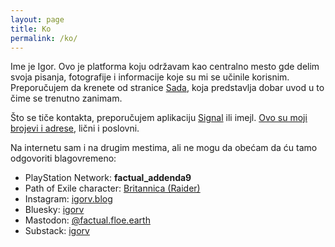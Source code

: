 ```yaml
---
layout: page
title: Ko
permalink: /ko/
---
```


Ime je Igor. Ovo je platforma koju održavam kao centralno mesto gde delim svoja pisanja, fotografije i informacije koje su mi se učinile korisnim. Preporučujem da krenete od stranice [Sada](/sada.markdown), koja predstavlja dobar uvod u to čime se trenutno zanimam.

Što se tiče kontakta, preporučujem aplikaciju [Signal](https://signal.org/) ili imejl. [Ovo su moji brojevi i adrese](/a/tel.jpg), lični i poslovni.

Na internetu sam i na drugim mestima, ali ne mogu da obećam da ću tamo odgovoriti blagovremeno:

- PlayStation Network: **factual_addenda9**
- Path of Exile character: [Britannica (Raider)](https://www.pathofexile.com/account/sony/view-profile/factual_addenda9/characters?characterName=Britannica)
- Instagram: [igorv.blog](https://www.instagram.com/igorv.blog/)
- Bluesky: [igorv](https://bsky.app/profile/igorv.blog)
- Mastodon: [@factual.floe.earth](https://mastodon.floe.earth/@factual)
- Substack: [igorv](https://igorv.substack.com/)
